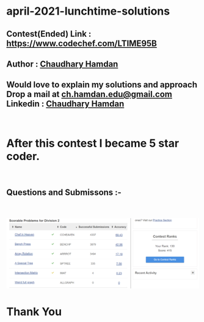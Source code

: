 # april-2021-lunchtime-solutions

<h2> Contest(Ended) Link : <a href = "https://www.codechef.com/LTIME95B">https://www.codechef.com/LTIME95B</a> </h2>

<h2> Author : <a href="https://chaudharyhamdan.me/">Chaudhary Hamdan</a></h2>

<h2> Would love to explain my solutions and approach <br>
Drop a mail at <a href="mailto:ch.hamdan.edu@gmail.com">ch.hamdan.edu@gmail.com</a> <br>
Linkedin : <a href="https://www.linkedin.com/in/chaudhary-hamdan-34ab5b1a6/">Chaudhary Hamdan </a></h2>
<br>
<h1>After this contest I became 5 star coder.</h1>
<br>
<h2> Questions and Submissons :- <h2><br>
<img src="https://github.com/hamdan-codes/april-2021-lunchtime-solutions/blob/main/Submissions.PNG?raw=true">
  
# Thank You
